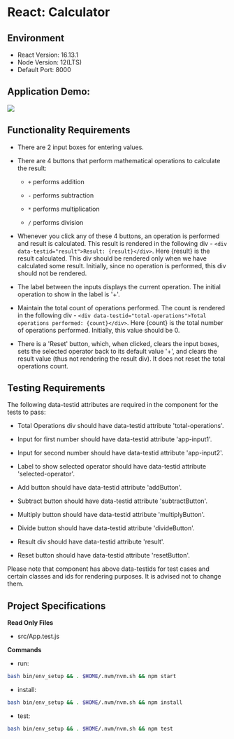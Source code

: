 # React: Calculator

## Environment 

- React Version: 16.13.1
- Node Version: 12(LTS)
- Default Port: 8000

## Application Demo:

![](https://hrcdn.net/s3_pub/istreet-assets/DyjKYetGu_F8Hiko6qd3fw/calculator.gif)

## Functionality Requirements

- There are 2 input boxes for entering values.

- There are 4 buttons that perform mathematical operations to calculate the result:

  - `+` performs addition

  - `-` performs subtraction

  - `*` performs multiplication

  - `/` performs division

- Whenever you click any of these 4 buttons, an operation is performed and result is calculated. This result is rendered in the following div - `<div data-testid="result">Result: {result}</div>`. Here {result} is the result calculated. This div should be rendered only when we have calculated some result. Initially, since no operation is performed, this div should not be rendered.

- The label between the inputs displays the current operation. The initial operation to show in the label is '+'.

- Maintain the total count of operations performed. The count is rendered in the following div - `<div data-testid="total-operations">Total operations performed: {count}</div>`. Here {count} is the total number of operations performed. Initially, this value should be 0.

- There is a 'Reset' button, which, when clicked, clears the input boxes, sets the selected operator back to its default value '+', and clears the result value (thus not rendering the result div). It does not reset the total operations count.

 

## Testing Requirements

The following data-testid attributes are required in the component for the tests to pass:

- Total Operations div should have data-testid attribute 'total-operations'.

- Input for first number should have data-testid attribute 'app-input1'.

- Input for second number should have data-testid attribute 'app-input2'.

- Label to show selected operator should have data-testid attribute 'selected-operator'.

- Add button should have data-testid attribute 'addButton'.

- Subtract button should have data-testid attribute 'subtractButton'.

- Multiply button should have data-testid attribute 'multiplyButton'.

- Divide button should have data-testid attribute 'divideButton'.

- Result div should have data-testid attribute 'result'.

- Reset button should have data-testid attribute 'resetButton'.

Please note that component has above data-testids for test cases and certain classes and ids for rendering purposes. It is advised not to change them.


## Project Specifications

**Read Only Files**
- src/App.test.js

**Commands**
- run: 
```bash
bash bin/env_setup && . $HOME/.nvm/nvm.sh && npm start
```
- install: 
```bash
bash bin/env_setup && . $HOME/.nvm/nvm.sh && npm install
```
- test: 
```bash
bash bin/env_setup && . $HOME/.nvm/nvm.sh && npm test
```
